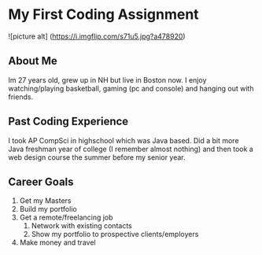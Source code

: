 
# My First Coding Assignment #

![picture alt] (https://i.imgflip.com/s71u5.jpg?a478920)

## About Me ##
Im 27 years old, grew up in NH but live in Boston now. I enjoy watching/playing basketball, gaming (pc and console) and hanging out with friends.

## Past Coding Experience ##
I took AP CompSci in highschool which was Java based. Did a bit more Java freshman year of college (I remember almost nothing) and then took a web design course the summer before my senior year. 

## Career Goals ##
1. Get my Masters
2. Build my portfolio
3. Get a remote/freelancing job
    1. Network with existing contacts
    2. Show my portfolio to prospective clients/employers
4. Make money and travel